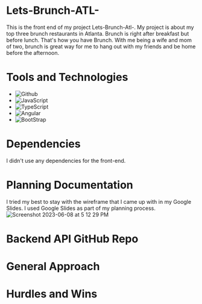 # Lets-Brunch-ATL-

This is the front end of my project Lets-Brunch-Atl-. My project is about my top three brunch restaurants in Atlanta. Brunch is right after breakfast but before lunch. That's how you have Brunch. 
With me being a wife and mom of two, brunch is great way for me to hang out with my friends and be home before the afternoon.

# Tools and Technologies
- ![Github](https://img.shields.io/badge/GitHub-100000?style=for-the-badge&logo=github&logoColor=white)
- ![JavaScript](https://img.shields.io/badge/JavaScript-F7DF1E?style=for-the-badge&logo=javascript&logoColor=black)
- ![TypeScript](https://img.shields.io/badge/TypeScript-007ACC?style=for-the-badge&logo=typescript&logoColor=white)
- ![Angular](https://img.shields.io/badge/Angular-DD0031?style=for-the-badge&logo=angular&logoColor=white)
- ![BootStrap](https://img.shields.io/badge/Bootstrap-563D7C?style=for-the-badge&logo=bootstrap&logoColor=white)

# Dependencies

I didn't use any dependencies for the front-end.

# Planning Documentation

I tried my best to stay with the wireframe that I came up with in my Google Slides. I used Google Slides as part of my planning process. 
![Screenshot 2023-06-08 at 5 12 29 PM](https://github.com/Crainh2o/Lets-Brunch-ATL-/assets/124539081/b03e09bd-95df-4694-b12e-6d0aa9ce3312)

# Backend API GitHub Repo

# General Approach

# Hurdles and Wins
